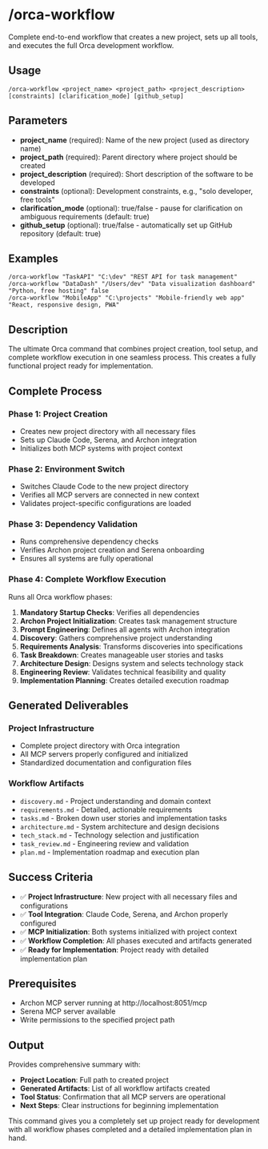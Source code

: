 # /orca-workflow

Complete end-to-end workflow that creates a new project, sets up all tools, and executes the full Orca development workflow.

## Usage
```
/orca-workflow <project_name> <project_path> <project_description> [constraints] [clarification_mode] [github_setup]
```

## Parameters
- **project_name** (required): Name of the new project (used as directory name)
- **project_path** (required): Parent directory where project should be created
- **project_description** (required): Short description of the software to be developed
- **constraints** (optional): Development constraints, e.g., "solo developer, free tools"
- **clarification_mode** (optional): true/false - pause for clarification on ambiguous requirements (default: true)
- **github_setup** (optional): true/false - automatically set up GitHub repository (default: true)

## Examples
```
/orca-workflow "TaskAPI" "C:\dev" "REST API for task management"
/orca-workflow "DataDash" "/Users/dev" "Data visualization dashboard" "Python, free hosting" false
/orca-workflow "MobileApp" "C:\projects" "Mobile-friendly web app" "React, responsive design, PWA"
```

## Description
The ultimate Orca command that combines project creation, tool setup, and complete workflow execution in one seamless process. This creates a fully functional project ready for implementation.

## Complete Process
### Phase 1: Project Creation
- Creates new project directory with all necessary files
- Sets up Claude Code, Serena, and Archon integration
- Initializes both MCP systems with project context

### Phase 2: Environment Switch
- Switches Claude Code to the new project directory
- Verifies all MCP servers are connected in new context
- Validates project-specific configurations are loaded

### Phase 3: Dependency Validation
- Runs comprehensive dependency checks
- Verifies Archon project creation and Serena onboarding
- Ensures all systems are fully operational

### Phase 4: Complete Workflow Execution
Runs all Orca workflow phases:
1. **Mandatory Startup Checks**: Verifies all dependencies
2. **Archon Project Initialization**: Creates task management structure
3. **Prompt Engineering**: Defines all agents with Archon integration
4. **Discovery**: Gathers comprehensive project understanding
5. **Requirements Analysis**: Transforms discoveries into specifications
6. **Task Breakdown**: Creates manageable user stories and tasks
7. **Architecture Design**: Designs system and selects technology stack
8. **Engineering Review**: Validates technical feasibility and quality
9. **Implementation Planning**: Creates detailed execution roadmap

## Generated Deliverables
### Project Infrastructure
- Complete project directory with Orca integration
- All MCP servers properly configured and initialized
- Standardized documentation and configuration files

### Workflow Artifacts
- `discovery.md` - Project understanding and domain context
- `requirements.md` - Detailed, actionable requirements
- `tasks.md` - Broken down user stories and implementation tasks
- `architecture.md` - System architecture and design decisions
- `tech_stack.md` - Technology selection and justification
- `task_review.md` - Engineering review and validation
- `plan.md` - Implementation roadmap and execution plan

## Success Criteria
- ✅ **Project Infrastructure**: New project with all necessary files and configurations
- ✅ **Tool Integration**: Claude Code, Serena, and Archon properly configured
- ✅ **MCP Initialization**: Both systems initialized with project context
- ✅ **Workflow Completion**: All phases executed and artifacts generated
- ✅ **Ready for Implementation**: Project ready with detailed implementation plan

## Prerequisites
- Archon MCP server running at http://localhost:8051/mcp
- Serena MCP server available
- Write permissions to the specified project path

## Output
Provides comprehensive summary with:
- **Project Location**: Full path to created project
- **Generated Artifacts**: List of all workflow artifacts created
- **Tool Status**: Confirmation that all MCP servers are operational
- **Next Steps**: Clear instructions for beginning implementation

This command gives you a completely set up project ready for development with all workflow phases completed and a detailed implementation plan in hand.